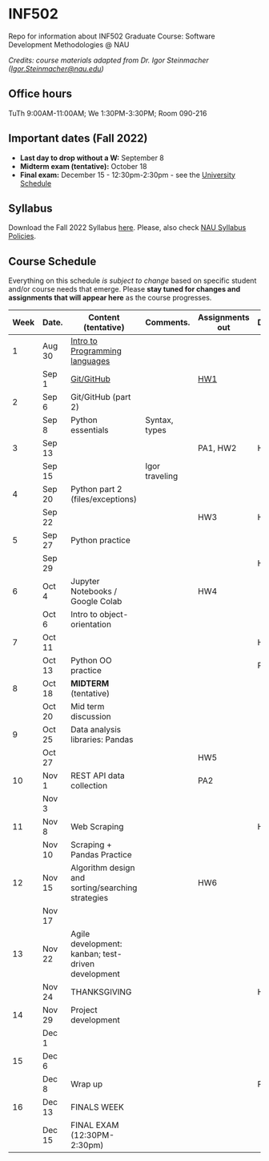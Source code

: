 # INF502
Repo for information about INF502 Graduate Course: Software Development Methodologies @ NAU

_Credits: course materials adapted from Dr. Igor Steinmacher (Igor.Steinmacher@nau.edu)_

## Office hours

TuTh 9:00AM-11:00AM; We 1:30PM-3:30PM; Room 090-216

## Important dates (Fall 2022)

* **Last day to drop without a W:**  September 8
* **Midterm exam (tentative):** October 18
* **Final exam:** December 15 - 12:30pm-2:30pm - see the [University Schedule](https://in.nau.edu/registrar/important-dates/)

## Syllabus

Download the Fall 2022 Syllabus [here](documents/INF502_Syllabus_Fall2022.pdf).
Please, also check [NAU Syllabus Policies](https://nau.edu/university-policy-library/syllabus-requirements/).

## Course Schedule
Everything on this schedule *is subject to change* based on specific student and/or course needs that emerge. Please **stay tuned for changes and assignments that will appear here** as the course progresses.

<!--Work is to be submitted via BbLearn whenever not specified differently. When via BBLearn, the deliverable must be in Word or PDF format.-->

|Week|Date.      | Content (tentative)                                   | Comments.      | Assignments out            | Deadline |
|----|-----------|-------------------------------------------------------|----------------|----------------------------|----------|
| 1  | Aug 30    | [Intro to Programming languages](documents/slides_week1.pdf)|          |                            |          |
|    | Sep  1    | [Git/GitHub](documents/slides_week1.pdf)              |                |[HW1](assignments/01_git.md)|          |
| 2  | Sep  6    | Git/GitHub (part 2)                                   |                |                            |          |
|    | Sep  8    | Python essentials                                     | Syntax, types  |                            |          |
| 3  | Sep 13    |                                                       |                | PA1, HW2                   | HW1      |
|    | Sep 15    |                                                       | Igor traveling |                            |          |
| 4  | Sep 20    | Python part 2 (files/exceptions)                      |                |                            |          |
|    | Sep 22    |                                                       |                | HW3                        | HW2      |
| 5  | Sep 27    | Python practice                                       |                |                            |          |
|    | Sep 29    |                                                       |                |                            | HW3      |
| 6  | Oct  4    | Jupyter Notebooks / Google Colab                      |                | HW4                        |          |
|    | Oct  6    | Intro to object-orientation                           |                |                            |          |
| 7  | Oct 11    |                                                       |                |                            | HW4      |
|    | Oct 13    | Python OO practice                                    |                |                            | PA1      |
| 8  | Oct 18    | **MIDTERM** (tentative)                               |                |                            |          |
|    | Oct 20    | Mid term discussion                                   |                |                            |          |
| 9  | Oct 25    | Data analysis libraries: Pandas                       |                |                            |          |
|    | Oct 27    |                                                       |                | HW5                        |          |
| 10 | Nov  1    | REST API data collection                              |                | PA2                        |          |
|    | Nov  3    |                                                       |                |                            |          |
| 11 | Nov  8    | Web Scraping                                          |                |                            | HW5      |
|    | Nov 10    | Scraping + Pandas Practice                            |                |                            |          |
| 12 | Nov 15    | Algorithm design and sorting/searching strategies     |                | HW6                        |          |
|    | Nov 17    |                                                       |                |                            |          |
| 13 | Nov 22    | Agile development: kanban; test-driven development    |                |                            |          |
|    | Nov 24    | THANKSGIVING                                          |                |                            | HW6      |
| 14 | Nov 29    | Project development                                   |                |                            |          |
|    | Dec  1    |                                                       |                |                            |          |
| 15 | Dec  6    |                                                       |                |                            |          |
|    | Dec  8    | Wrap up                                               |                |                            | PA2      |
| 16 | Dec 13    | FINALS WEEK                                           |                |                            |          |
|    | Dec 15    | FINAL EXAM (12:30PM-2:30pm)                           |                |                            |          |
